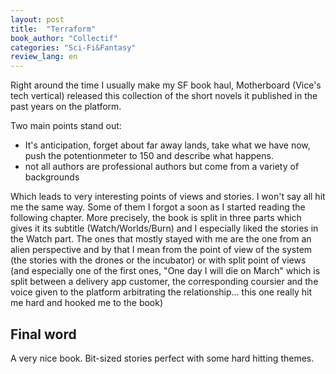 ```yaml
---
layout: post
title:  "Terraform"
book_author: "Collectif"
categories: "Sci-Fi&Fantasy"
review_lang: en
---
```


Right around the time I usually make my SF book haul, Motherboard (Vice's tech vertical) released this collection of the short novels it published in the past years on the platform.

Two main points stand out:

- It's anticipation, forget about far away lands, take what we have now, push the potentionmeter to 150 and describe what happens.
- not all authors are professional authors but come from a variety of backgrounds

Which leads to very interesting points of views and stories. I won't say all hit me the same way. Some of them I forgot a soon as I started reading the following chapter. More precisely, the book is split in three parts which gives it its subtitle (Watch/Worlds/Burn) and I especially liked the stories in the Watch part. The ones that mostly stayed with me are the one from an alien perspective and by that I mean from the point of view of the system (the stories with the drones or the incubator) or with split point of views (and especially one of the first ones, "One day I will die on March" which is split between a delivery app customer, the corresponding coursier and the voice given to the platform arbitrating the relationship... this one really hit me hard and hooked me to the book)

## Final word

A very nice book. Bit-sized stories perfect with some hard hitting themes.